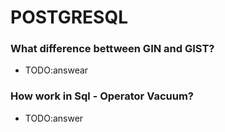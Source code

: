# POSTGRESQL

### What difference bettween GIN and GIST?
- TODO:answear

### How work in Sql - Operator Vacuum?
- TODO:answer